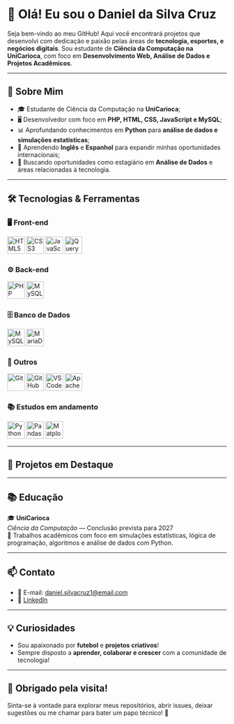 # 👋 Olá! Eu sou o Daniel da Silva Cruz



Seja bem-vindo ao meu GitHub! Aqui você encontrará projetos que desenvolvi com dedicação e paixão pelas áreas de **tecnologia, esportes, e negócios digitais**. Sou estudante de **Ciência da Computação na UniCarioca**, com foco em **Desenvolvimento Web, Análise de Dados e Projetos Acadêmicos**.

---

## 🚀 Sobre Mim

- 🎓 Estudante de Ciência da Computação na **UniCarioca**;
- 🖥️ Desenvolvedor com foco em **PHP, HTML, CSS, JavaScript e MySQL**;
- 📊 Aprofundando conhecimentos em **Python** para **análise de dados e simulações estatísticas**;
- 🌱 Aprendendo **Inglês** e **Espanhol** para expandir minhas oportunidades internacionais;
- 💼 Buscando oportunidades como estagiário em **Análise de Dados** e áreas relacionadas à tecnologia.

---

## 🛠️ Tecnologias & Ferramentas

### 🖥️ Front-end
<p align="left">
  <img src="https://cdn.jsdelivr.net/gh/devicons/devicon@latest/icons/html5/html5-original.svg" title="HTML5" alt="HTML5" width="40"/>
  <img src="https://cdn.jsdelivr.net/gh/devicons/devicon@latest/icons/css3/css3-original.svg" title="CSS3" alt="CSS3" width="40"/>
  <img src="https://cdn.jsdelivr.net/gh/devicons/devicon@latest/icons/javascript/javascript-original.svg" title="JavaScript" alt="JavaScript" width="40"/>
  <img src="https://cdn.jsdelivr.net/gh/devicons/devicon@latest/icons/jquery/jquery-original.svg" title="jQuery" alt="jQuery" width="40"/>
</p>

### ⚙️ Back-end
<p align="left">
  <img src="https://cdn.jsdelivr.net/gh/devicons/devicon@latest/icons/php/php-original.svg" title="PHP" alt="PHP" width="40"/>
  <img src="https://cdn.jsdelivr.net/gh/devicons/devicon@latest/icons/mysql/mysql-original.svg" title="MySQL" alt="MySQL" width="40"/>
</p>

### 🗄️ Banco de Dados
<p align="left">
  <img src="https://cdn.jsdelivr.net/gh/devicons/devicon@latest/icons/mysql/mysql-original.svg" title="MySQL" alt="MySQL" width="40"/>
  <img src="https://cdn.jsdelivr.net/gh/devicons/devicon@latest/icons/mariadb/mariadb-original.svg" title="MariaDB" alt="MariaDB" width="40"/>
</p>

### 🧰 Outros
<p align="left">
  <img src="https://cdn.jsdelivr.net/gh/devicons/devicon@latest/icons/git/git-original.svg" title="Git" alt="Git" width="40"/>
  <img src="https://cdn.jsdelivr.net/gh/devicons/devicon@latest/icons/github/github-original.svg" title="GitHub" alt="GitHub" width="40"/>
  <img src="https://cdn.jsdelivr.net/gh/devicons/devicon@latest/icons/vscode/vscode-original.svg" title="VS Code" alt="VS Code" width="40"/>
  <img src="https://cdn.jsdelivr.net/gh/devicons/devicon@latest/icons/apache/apache-original.svg" title="Apache/XAMPP" alt="Apache" width="40"/>
</p>

### 📚 Estudos em andamento
<p align="left">
  <img src="https://cdn.jsdelivr.net/gh/devicons/devicon@latest/icons/python/python-original.svg" title="Python" alt="Python" width="40"/>
  <img src="https://cdn.jsdelivr.net/gh/devicons/devicon@latest/icons/pandas/pandas-original.svg" title="Pandas" alt="Pandas" width="40"/>
  <img src="https://cdn.jsdelivr.net/gh/devicons/devicon@latest/icons/matplotlib/matplotlib-original.svg" title="Matplotlib" alt="Matplotlib" width="40"/>
</p>



---

## 📌 Projetos em Destaque


---

## 📚 Educação

🎓 **UniCarioca**  
*Ciência da Computação* — Conclusão prevista para 2027  
📌 Trabalhos acadêmicos com foco em simulações estatísticas, lógica de programação, algoritmos e análise de dados com Python.

---

## 📫 Contato

- 💌 E-mail: daniel.silvacruz1@email.com  
- 🔗 [LinkedIn](https://www.linkedin.com/in/danielsilvacruz15/)  

---

## 💡 Curiosidades

- Sou apaixonado por **futebol** e **projetos criativos**!
- Sempre disposto a **aprender, colaborar e crescer** com a comunidade de tecnologia!

---

## 🌟 Obrigado pela visita!
Sinta-se à vontade para explorar meus repositórios, abrir issues, deixar sugestões ou me chamar para bater um papo técnico! 🚀

